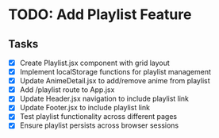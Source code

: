 # TODO: Add Playlist Feature

## Tasks
- [x] Create Playlist.jsx component with grid layout
- [x] Implement localStorage functions for playlist management
- [x] Update AnimeDetail.jsx to add/remove anime from playlist
- [x] Add /playlist route to App.jsx
- [x] Update Header.jsx navigation to include playlist link
- [x] Update Footer.jsx to include playlist link
- [x] Test playlist functionality across different pages
- [x] Ensure playlist persists across browser sessions

